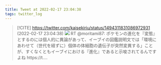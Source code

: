 ```yaml
---
title: Tweet at 2022-02-17 23:04:38
tags: twitter_log
---
```


> [!CITE] https://twitter.com/kaisekiriu/status/1494311831086972931 (2022-02-17 23:04:38)
> ![](https://twitter.com/kaisekiriu/status/1494311831086972931)
> RT @moritami87: ポケモンの進化を『変態』とするのには個人的に異論があって、イーブイの図鑑説明文では「環境にあわせて（世代を経ずに）個体の体細胞の遺伝子が突然変異する」ことが、すくなくともイーブイにおける『進化』であると示唆されてるんですよね
> https://t.…

